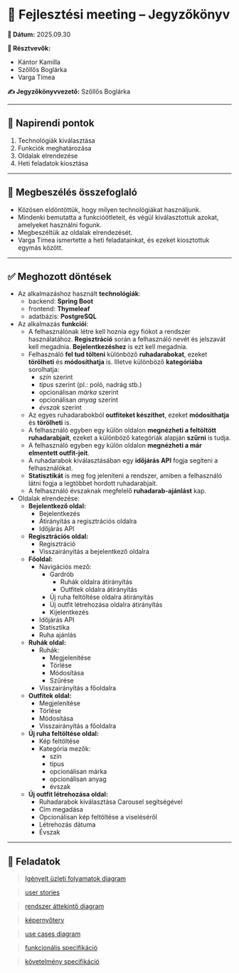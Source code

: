 # 📝 Fejlesztési meeting – Jegyzőkönyv

**📅 Dátum:** 2025.09.30

**👥 Résztvevők:**
- Kántor Kamilla
- Szőllős Boglárka
- Varga Tímea

**✍ Jegyzőkönyvvezető:** Szőllős Boglárka

---

## 📌 Napirendi pontok
1. Technológiák kiválasztása
2. Funkciók meghatározása
3. Oldalak elrendezése
4. Heti feladatok kiosztása

---

## 💬 Megbeszélés összefoglaló
- Közösen eldöntöttük, hogy milyen technológiákat használjunk.
- Mindenki bemutatta a funkcióötleteit, és végül kiválasztottuk azokat, amelyeket használni fogunk.
- Megbeszéltük az oldalak elrendezését.
- Varga Tímea ismertette a heti feladatainkat, és ezeket kiosztottuk egymás között.

---

## ✅ Meghozott döntések
- Az alkalmazáshoz használt **technológiák**: 
    - backend: **Spring Boot**
    - frontend: **Thymeleaf**
    - adatbázis: **PostgreSQL**
- Az alkalmazás **funkciói**:
    - A felhasználónak létre kell hoznia egy fiókot a rendszer használatához. **Regisztráció** során a felhasználó nevét és jelszavát kell megadnia. **Bejelentkezéshez** is ezt kell megadnia.
    - Felhasználó **fel tud tölteni** különböző **ruhadarabokat**, ezeket **törölheti** és **módosíthatja** is. Illetve különböző **kategóriába** sorolhatja:
        - *szín* szerint
        - *típus* szerint (pl.: poló, nadrág stb.)
        - opcionálisan *márka* szerint
        - opcionálisan *anyag* szerint
        - *évszak* szerint
    - Az egyes ruhadarabokból **outfiteket készíthet**, ezeket **módosíthatja** és **törölheti** is.
    - A felhasználó egyben egy külön oldalon **megnézheti a feltöltött ruhadarabjait**, ezeket a különböző kategóriák alapján **szűrni** is tudja. 
    - A felhasználó egyben egy külön oldalon **megnézheti a már elmentett outfit-jeit**.
    - A ruhadarabok kiválasztásában egy **időjárás API** fogja segíteni a felhasználókat.
    - **Statisztikát** is meg fog jeleníteni a rendszer, amiben a felhasználó látni fogja a legtöbbet hordott ruhadarabjait.
    - A felhasználó évszaknak megfelelő **ruhadarab-ajánlást** kap.
- Oldalak elrendezése:
  - **Bejelentkező oldal:**
    - Bejelentkezés
    - Átirányítás a regisztrációs oldalra
    - Időjárás API
  - **Regisztrációs oldal:**
    - Regisztráció
    - Visszairányítás a bejelentkező oldalra
  - **Főoldal:**
    - Navigációs mező:
      - Gardrób
        - Ruhák oldalra átirányítás
        - Outfitek oldalra átirányítás
      - Új ruha feltöltése oldalra átirányítás
      - Új outfit létrehozása oldalra átirányítás
      - Kijelentkezés
    - Időjárás API
    - Statisztika
    - Ruha ajánlás
  - **Ruhák oldal:**
    - Ruhák:
      - Megjelenítése
      - Törlése
      - Módosítása
      - Szűrése
    - Visszairányítás a főoldalra
  - **Outfitek oldal:**
      - Megjelenítése
      - Törlése
      - Módosítása
    - Visszairányítás a főoldalra
  - **Új ruha feltöltése oldal:**
    - Kép feltöltése
    - Kategória mezők:
      - szín
      - típus
      - opcionálisan márka
      - opcionálisan anyag
      - évszak
  - **Új outfit létrehozása oldal:**
    - Ruhadarabok kiválasztása Carousel segítségével
    - Cím megadása
    - Opcionálisan kép feltöltése a viseléséről
    - Létrehozás dátuma
    - Évszak
  
---

## 📌 Feladatok

<blockquote class="trello-card"><a href="https:&#x2F;&#x2F;trello.com&#x2F;c&#x2F;G7lrKNdA">Igényelt üzleti folyamatok diagram</a></blockquote>
<blockquote class="trello-card"><a href="https:&#x2F;&#x2F;trello.com&#x2F;c&#x2F;c5LyDIO3">user stories</a></blockquote>
<blockquote class="trello-card"><a href="https:&#x2F;&#x2F;trello.com&#x2F;c&#x2F;3UbE7Lyt">rendszer áttekintő diagram</a></blockquote>
<blockquote class="trello-card"><a href="https:&#x2F;&#x2F;trello.com&#x2F;c&#x2F;zXlfZgmr">képernyőterv</a></blockquote>
<blockquote class="trello-card"><a href="https:&#x2F;&#x2F;trello.com&#x2F;c&#x2F;VqUw4HpK">use cases diagram</a></blockquote>
<blockquote class="trello-card"><a href="https:&#x2F;&#x2F;trello.com&#x2F;c&#x2F;Xd81gXoo">funkcionális specifikáció</a></blockquote>
<blockquote class="trello-card"><a href="https:&#x2F;&#x2F;trello.com&#x2F;c&#x2F;uXMdI84s">követelmény specifikáció</a></blockquote>